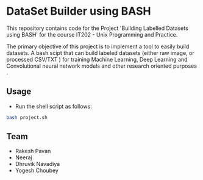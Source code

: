 # DataSet Builder using BASH

This repository contains code for the Project 'Building Labelled Datasets using BASH' for the course IT202 - Unix Programming and Practice. 

The primary objective of this project is to implement a tool to easily build datasets. A bash scipt that can build labeled datasets (either raw image, or processed CSV/TXT ) for training Machine Learning, Deep Learning and Convolutional neural network models and other research oriented purposes . 

## Usage
* Run the shell script as follows:
```bash
bash project.sh
```

## Team
- Rakesh Pavan
- Neeraj
- Dhruvik Navadiya
- Yogesh Choubey
